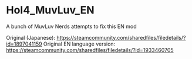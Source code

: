 # HoI4_MuvLuv_EN
A bunch of MuvLuv Nerds attempts to fix this EN mod

Original (Japanese): https://steamcommunity.com/sharedfiles/filedetails/?id=1897041159
Original EN language version: https://steamcommunity.com/sharedfiles/filedetails/?id=1933460705
